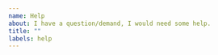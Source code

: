 ```yaml
---
name: Help
about: I have a question/demand, I would need some help.
title: ""
labels: help
---
```


<!--

💡 Help

Feel free to raise a question that you have faced in your projects,
please clearly describe it so people can better help you with it.

If we found it's solvable and good to be in our collection,
we will properly credit you as the original question provider.

-->
